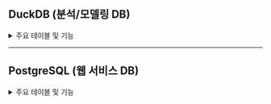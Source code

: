 ## DuckDB (분석/모델링 DB)
<details>
<summary>주요 테이블 및 기능</summary>
- 대용량 데이터 분석 및 모델 학습/예측 데이터 저장
- accident_summary : 지역별, 시간대별, 고령자 사고 집계
- elderly_ratio : 지역별 고령자 비율
- accident_type_summary : 사고 유형별 요약
- pedestrian_accident : 보행자 사고 상세
- 그 외 추가 분석용 테이블
</details>

----
## PostgreSQL (웹 서비스 DB)
<details>
<summary>주요 테이블 및 기능</summary>
- 웹 서비스 회원, 비회원, 관리자 정보 관리
- 로그인 및 인증 이력 관리
- region : 행정구역 및 위치(위경도) 정보
- accident_prediction : 예측 결과 저장
- download_log : 데이터 다운로드 이력
- 기타 서비스 운영 테이블
</details>
